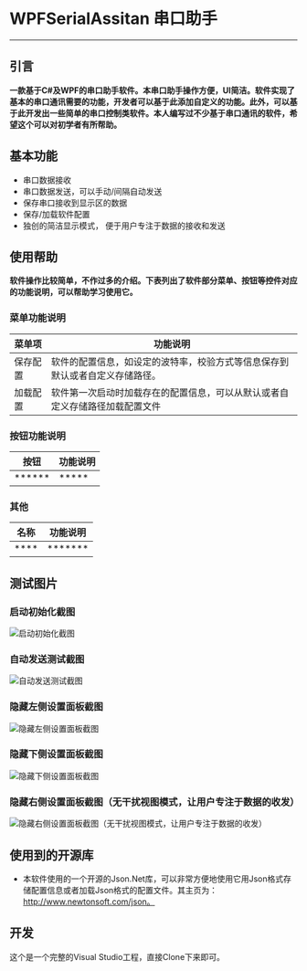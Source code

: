 # WPFSerialAssitan 串口助手
------------------
## 引言
**一款基于C#及WPF的串口助手软件。本串口助手操作方便，UI简洁。软件实现了基本的串口通讯需要的功能，开发者可以基于此添加自定义的功能。此外，可以基于此开发出一些简单的串口控制类软件。本人编写过不少基于串口通讯的软件，希望这个可以对初学者有所帮助。**

## 基本功能
* 串口数据接收
* 串口数据发送，可以手动/间隔自动发送
* 保存串口接收到显示区的数据
* 保存/加载软件配置
* 独创的简洁显示模式， 便于用户专注于数据的接收和发送

## 使用帮助
**软件操作比较简单，不作过多的介绍。下表列出了软件部分菜单、按钮等控件对应的功能说明，可以帮助学习使用它。**
### 菜单功能说明
|菜单项|功能说明|
|-------|--------|
|保存配置|软件的配置信息，如设定的波特率，校验方式等信息保存到默认或者自定义存储路径。|
|加载配置|软件第一次启动时加载存在的配置信息，可以从默认或者自定义存储路径加载配置文件|

### 按钮功能说明
|按钮|功能说明|
|----|-------|
|******|*****|

### 其他
|名称|功能说明|
|----|-------|
|****|*******|

## 测试图片
### 启动初始化截图
![启动初始化截图](https://code.csdn.net/u011193957/serialassistant/blob/master/DebugPics/1.PNG)

### 自动发送测试截图
![自动发送测试截图](https://code.csdn.net/u011193957/serialassistant/blob/master/DebugPics/2.PNG)

### 隐藏左侧设置面板截图
![隐藏左侧设置面板截图](https://code.csdn.net/u011193957/serialassistant/blob/master/DebugPics/3.PNG)

### 隐藏下侧设置面板截图
![隐藏下侧设置面板截图](https://code.csdn.net/u011193957/serialassistant/blob/master/DebugPics/4.PNG)

### 隐藏右侧设置面板截图（无干扰视图模式，让用户专注于数据的收发）
![隐藏右侧设置面板截图（无干扰视图模式，让用户专注于数据的收发）](https://code.csdn.net/u011193957/serialassistant/blob/master/DebugPics/5.PNG)

## 使用到的开源库
* 本软件使用的一个开源的Json.Net库，可以非常方便地使用它用Json格式存储配置信息或者加载Json格式的配置文件。其主页为：http://www.newtonsoft.com/json。

## 开发
这个是一个完整的Visual Studio工程，直接Clone下来即可。
